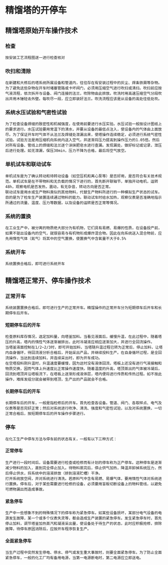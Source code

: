# 精馏塔的开停车
## 精馏塔原始开车操作技术
### 检查
    按安装工艺流程图逐一进行检查核对
### 吹扫和清除
    在新建和大修后的塔系统所属设备和管道内，往往存在有安装过程中的灰尘、焊条铁屑等杂物。为了避免这些杂物在开车时堵塞管路或卡坏阀门，必须用压缩空气进行吹扫或清扫。吹扫前应按气液流程，依次拆开与设备、阀门连接的法兰，吹除物由此排放。吹洗时用高速压缩空气分段吹出并用木锤轻击外壁。每吹尽一段，应立即装好法兰。吹洗流程应该是从设备的高处往低处吹。
### 系统水压试验和气密性试验
    为了检查设备焊缝的致密性和机械强度，在使用前要进行水压实验。水压试验一般按设计图纸上的要求进行。水压试验要用常温下的清水，并要从设备的最低点注入，使设备内的气体由上面放尽。为了保证开车时气体不从法兰及焊缝处泄漏出来，使塔操作连续稳定，必须进行系统气密性试验。试验方法是用压缩机向系统内送入空气，并逐渐将压力提高到操作压力的1.05倍。然后对所有设备、管线上的焊缝和法兰逐个涂抹肥皂水进行查漏。发现漏处，做好标记或记录，泄压后进行处理。如无泄漏，保压30min，压力不降为合格，最后将空气放空。
### 单机试车和联动试车
    单机试车是为了确认转动和待转动设备（如空压机和离心泵等）是否好用，是否符合有关技术规范。单机试车是在不带物料和无负载的情况下进行的，首先断开联轴节，单独开动电机，运转48h，观察电机是否发热，震动，有无杂音，转动方向是否正常。
    联动试车是用水或生产物料类似的其他物料，代替生产物料所进行的一种模拟生产状态的试车。目的是为了检车生产装置连续通过物料的能力。联动试车时给水加热，观察仪表是否准确地指示所通过的流量、温度、压力等数据，以及设备的运转是否正常等情况。
### 系统的置换
    在工业生产中，被分离的物质绝大部分为有机物，它们具有易燃、易爆的性质，在设备投产前，如果不驱出设备内的空气，就很容易与有机物形成爆炸混合物。因此在向系统送入混合物前，应先用惰性气体（氮气）将其中的空气置换，使置换气中含氧量不大于0.5%
### 系统开车
    系统置换合格后，即可进行系统开车
## 精馏塔正常开、停车操作技术
### 正常开车
    系统装置置换合格后，即可进行生产的正常开车。精馏操作的正常开车分为短期停车后开车和长期停车后开车。
#### 短期停车后的开车
    检查原料库存情况，选定加料量，向塔釜加料。当看见液面后，缓慢升温，在此过程中，随着塔压的升高，塔内的惰性气体逐渐被排出，此时冷凝液应相应逐渐加大，并进行全回流操作。
    当塔釜液面控制在1/2~2/3时，即可开始加料，当塔随升温过程已转为正常后，停止加料，让塔内自身循环，待回流液分析合格后，开始采出产品，并继续投料生产。在自身循环过程，是全回流操作，当达到连续加料，并连续采出时，即为开车成功。
    在空塔投料刚升温时，升温速度要缓慢，因为这时没有液体回流，塔板上还没有进行气液接触和物质交换，因而气体上升速度比正常操作速度快。随着温度的升高，塔顶蒸出的气体被冷凝后，回流到塔顶并沿塔板流下，在塔板上逐渐形成液体层，塔内便将进行传质和传热过程。如不按此操作，难挥发组分就会被带到塔顶，生产出的产品就会不合格。
#### 长期停车后的开车
    长期停车后的开车，一般是指检修后的开车。首先检查各设备。管道、阀门、各取样点、电气及仪表等是否完好正常；然后对系统进行吹净、清洗、强度和气密性试验，以及对系统置换，一切正常合格后，按短期停车后的开车操作步骤进行。
### 停车
    在化工生产中停车方法与停车前的状态有关，一般有以下三种方式：
#### 正常停车
    生产进行一段时间后，设备需要进行检查或检修而有计划的停车称为正产停车。这种停车是逐渐减少物料的加入，直到完全停止加入。待物料蒸完后，停止供气加热，降温并卸掉系统压力，然后停止供水，将系统中的溶液排放（排到溶液贮槽）干净。
    打开系统放空阀，并对系统进行清洗。若原料气中含有易燃、易爆气体，要用惰性气体对系统进行置换。停车后，对于某些需要进行检修的设备，必须要用盲板切断设备上的物料管线，以避免可燃物漏出而造成事故。
#### 紧急停车
    生产中一些想象不到的特殊情况下的停车称为紧急停车。如某些设备损坏，某部分电气设备的电源发生故障，某一个或多个仪表失灵等，都会造成生产装置的紧急停车。发生紧急停车时，首先停止加料，调节塔釜加热蒸汽和凝液采出量，使设备处于待生产的状态，此时应积极抢修，排除故障，待停车原因消除后，应按开车程序恢复生产。
#### 全面紧急停车
    当生产过程中突然发生停电、停水、停气或发生重大事故时，则要全面紧急停车。为了防止全面紧急停车，一般的化工厂均有备用电源，当第一电源断电时，第二电源应立即送电。
